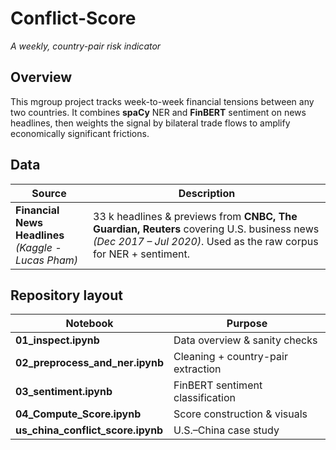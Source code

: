 # Conflict-Score  
*A weekly, country-pair risk indicator*

## Overview  
This mgroup project tracks week-to-week financial tensions between any two countries. It combines **spaCy** NER and **FinBERT** sentiment on news headlines, then weights the signal by bilateral trade flows to amplify economically significant frictions.

## Data  
| Source | Description |
|--------|-------------|
| **Financial News Headlines**<br>*(Kaggle - Lucas Pham)* | 33 k headlines & previews from **CNBC, The Guardian, Reuters** covering U.S. business news *(Dec 2017 – Jul 2020)*. Used as the raw corpus for NER + sentiment. |

## Repository layout
| Notebook | Purpose |
|-----------|---------|
| **01_inspect.ipynb** | Data overview & sanity checks |
| **02_preprocess_and_ner.ipynb** | Cleaning + country-pair extraction |
| **03_sentiment.ipynb** | FinBERT sentiment classification |
| **04_Compute_Score.ipynb** | Score construction & visuals |
| **us_china_conflict_score.ipynb** | U.S.–China case study |
